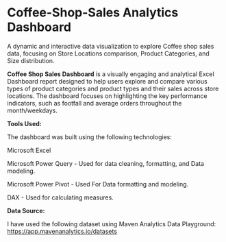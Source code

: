 # Coffee-Shop-Sales Analytics Dashboard
A dynamic and interactive data visualization to explore Coffee shop sales data, focusing on Store Locations comparison, Product Categories, and Size distribution.


**Coffee Shop Sales Dashboard** is a visually engaging and analytical Excel Dashboard report designed to help users explore and compare various types of product categories and product types and their sales across store locations. The dashboard focuses on highlighting the key performance indicators, such as footfall and average orders throughout the month/weekdays.



**Tools Used:**

The dashboard was built using the following technologies:

Microsoft Excel

Microsoft Power Query - Used for data cleaning, formatting, and Data modeling.

Microsoft Power Pivot - Used For Data formatting and modeling.

DAX - Used for calculating measures.


**Data Source:**

I have used the following dataset using Maven Analytics Data Playground:
https://app.mavenanalytics.io/datasets



